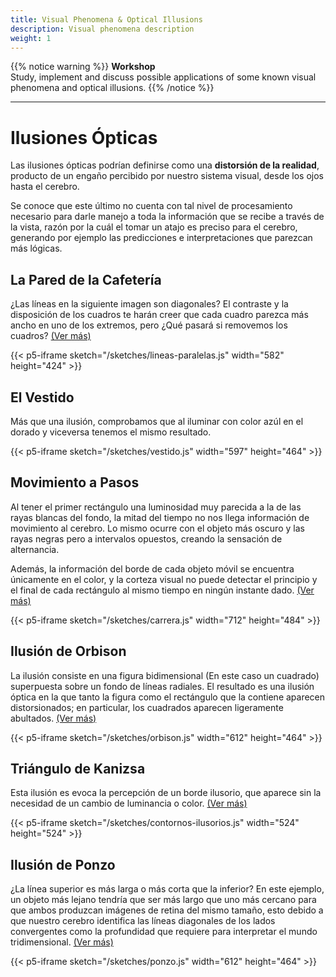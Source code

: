 ```yaml
---
title: Visual Phenomena & Optical Illusions
description: Visual phenomena description
weight: 1
---
```


{{% notice warning %}}
**Workshop**  
Study, implement and discuss possible applications of some known visual phenomena and optical illusions.
{{% /notice %}}

---

# Ilusiones Ópticas

Las ilusiones ópticas podrían definirse como una **distorsión de la realidad**, producto de un engaño percibido por nuestro sistema visual, desde los ojos hasta el cerebro.

Se conoce que este último no cuenta con tal nivel de procesamiento necesario para darle manejo a toda la información que se recibe a través de la vista, razón por la cuál el tomar un atajo es preciso para el cerebro, generando por ejemplo las predicciones e interpretaciones que parezcan más lógicas.

## La Pared de la Cafetería

¿Las líneas en la siguiente imagen son diagonales? El contraste y la disposición de los cuadros te harán creer que cada cuadro parezca más ancho en uno de los extremos, pero ¿Qué pasará si removemos los cuadros? [(Ver más)](https://www.oftalvist.es/blog/ilusiones-opticas#4-1:~:text=que%20te%20sorprender%C3%A1n!-,L%C3%ADneas%20paralelas,-Aunque%20no%20lo)

{{< p5-iframe sketch="/sketches/lineas-paralelas.js" width="582" height="424" >}}


## El Vestido

Más que una ilusión, comprobamos que al iluminar con color azúl en el dorado y viceversa tenemos el mismo resultado.

{{< p5-iframe sketch="/sketches/vestido.js" width="597" height="464" >}}

## Movimiento a Pasos

Al tener el primer rectángulo una luminosidad muy parecida a la de las rayas blancas del fondo, la mitad del tiempo no nos llega información de movimiento al cerebro. Lo mismo ocurre con el objeto más oscuro y las rayas negras pero a intervalos opuestos, creando la sensación de alternancia.

Además, la información del borde de cada objeto móvil se encuentra únicamente en el color, y la corteza visual no puede detectar el principio y el final de cada rectángulo al mismo tiempo en ningún instante dado. [(Ver más)](https://www.cibermitanios.com.ar/2015/05/ilusiones-opticas-interactivas.html)

{{< p5-iframe sketch="/sketches/carrera.js" width="712" height="484" >}}

## Ilusión de Orbison

La ilusión consiste en una figura bidimensional (En este caso un cuadrado) superpuesta sobre un fondo de líneas radiales. El resultado es una ilusión óptica en la que tanto la figura como el rectángulo que la contiene aparecen distorsionados; en particular, los cuadrados aparecen ligeramente abultados. [(Ver más)](https://en.wikipedia.org/wiki/Ponzo_illusion)

{{< p5-iframe sketch="/sketches/orbison.js" width="612" height="464" >}}

## Triángulo de Kanizsa

Esta ilusión es evoca la percepción de un borde ilusorio, que aparece sin la necesidad de un cambio de luminancia o color. [(Ver más)](https://en.wikipedia.org/wiki/Illusory_contours)

{{< p5-iframe sketch="/sketches/contornos-ilusorios.js" width="524" height="524" >}}

## Ilusión de Ponzo

¿La línea superior es más larga o más corta que la inferior? En este ejemplo, un objeto más lejano tendría que ser más largo que uno más cercano para que ambos produzcan imágenes de retina del mismo tamaño, esto debido a que nuestro cerebro identifica las líneas diagonales de los lados convergentes como la profundidad que requiere para interpretar el mundo tridimensional. [(Ver más)](https://en.wikipedia.org/wiki/Ponzo_illusion)

{{< p5-iframe sketch="/sketches/ponzo.js" width="612" height="464" >}}